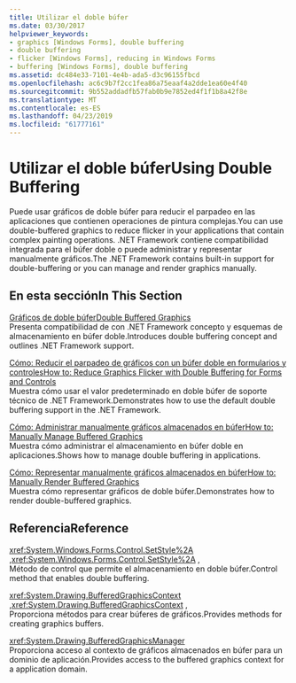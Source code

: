 ```yaml
---
title: Utilizar el doble búfer
ms.date: 03/30/2017
helpviewer_keywords:
- graphics [Windows Forms], double buffering
- double buffering
- flicker [Windows Forms], reducing in Windows Forms
- buffering [Windows Forms], double buffering
ms.assetid: dc484e33-7101-4e4b-ada5-d3c96155fbcd
ms.openlocfilehash: ac6c9b7f2cc1fea86a75eaaf4a2dde1ea60e4f40
ms.sourcegitcommit: 9b552addadfb57fab0b9e7852ed4f1f1b8a42f8e
ms.translationtype: MT
ms.contentlocale: es-ES
ms.lasthandoff: 04/23/2019
ms.locfileid: "61777161"
---
```

# <a name="using-double-buffering"></a><span data-ttu-id="75e7d-102">Utilizar el doble búfer</span><span class="sxs-lookup"><span data-stu-id="75e7d-102">Using Double Buffering</span></span>
<span data-ttu-id="75e7d-103">Puede usar gráficos de doble búfer para reducir el parpadeo en las aplicaciones que contienen operaciones de pintura complejas.</span><span class="sxs-lookup"><span data-stu-id="75e7d-103">You can use double-buffered graphics to reduce flicker in your applications that contain complex painting operations.</span></span> <span data-ttu-id="75e7d-104">.NET Framework contiene compatibilidad integrada para el búfer doble o puede administrar y representar manualmente gráficos.</span><span class="sxs-lookup"><span data-stu-id="75e7d-104">The .NET Framework contains built-in support for double-buffering or you can manage and render graphics manually.</span></span>  
  
## <a name="in-this-section"></a><span data-ttu-id="75e7d-105">En esta sección</span><span class="sxs-lookup"><span data-stu-id="75e7d-105">In This Section</span></span>  
 [<span data-ttu-id="75e7d-106">Gráficos de doble búfer</span><span class="sxs-lookup"><span data-stu-id="75e7d-106">Double Buffered Graphics</span></span>](double-buffered-graphics.md)  
 <span data-ttu-id="75e7d-107">Presenta compatibilidad de con .NET Framework concepto y esquemas de almacenamiento en búfer doble.</span><span class="sxs-lookup"><span data-stu-id="75e7d-107">Introduces double buffering concept and outlines .NET Framework support.</span></span>  
  
 [<span data-ttu-id="75e7d-108">Cómo: Reducir el parpadeo de gráficos con un búfer doble en formularios y controles</span><span class="sxs-lookup"><span data-stu-id="75e7d-108">How to: Reduce Graphics Flicker with Double Buffering for Forms and Controls</span></span>](how-to-reduce-graphics-flicker-with-double-buffering-for-forms-and-controls.md)  
 <span data-ttu-id="75e7d-109">Muestra cómo usar el valor predeterminado en doble búfer de soporte técnico de .NET Framework.</span><span class="sxs-lookup"><span data-stu-id="75e7d-109">Demonstrates how to use the default double buffering support in the .NET Framework.</span></span>  
  
 [<span data-ttu-id="75e7d-110">Cómo: Administrar manualmente gráficos almacenados en búfer</span><span class="sxs-lookup"><span data-stu-id="75e7d-110">How to: Manually Manage Buffered Graphics</span></span>](how-to-manually-manage-buffered-graphics.md)  
 <span data-ttu-id="75e7d-111">Muestra cómo administrar el almacenamiento en búfer doble en aplicaciones.</span><span class="sxs-lookup"><span data-stu-id="75e7d-111">Shows how to manage double buffering in applications.</span></span>  
  
 [<span data-ttu-id="75e7d-112">Cómo: Representar manualmente gráficos almacenados en búfer</span><span class="sxs-lookup"><span data-stu-id="75e7d-112">How to: Manually Render Buffered Graphics</span></span>](how-to-manually-render-buffered-graphics.md)  
 <span data-ttu-id="75e7d-113">Muestra cómo representar gráficos de doble búfer.</span><span class="sxs-lookup"><span data-stu-id="75e7d-113">Demonstrates how to render double-buffered graphics.</span></span>  
  
## <a name="reference"></a><span data-ttu-id="75e7d-114">Referencia</span><span class="sxs-lookup"><span data-stu-id="75e7d-114">Reference</span></span>  
 <span data-ttu-id="75e7d-115"><xref:System.Windows.Forms.Control.SetStyle%2A> ,</span><span class="sxs-lookup"><span data-stu-id="75e7d-115"><xref:System.Windows.Forms.Control.SetStyle%2A> ,</span></span>  
 <span data-ttu-id="75e7d-116">Método de control que permite el almacenamiento en doble búfer.</span><span class="sxs-lookup"><span data-stu-id="75e7d-116">Control method that enables double buffering.</span></span>  
  
 <span data-ttu-id="75e7d-117"><xref:System.Drawing.BufferedGraphicsContext> ,</span><span class="sxs-lookup"><span data-stu-id="75e7d-117"><xref:System.Drawing.BufferedGraphicsContext> ,</span></span>  
 <span data-ttu-id="75e7d-118">Proporciona métodos para crear búferes de gráficos.</span><span class="sxs-lookup"><span data-stu-id="75e7d-118">Provides methods for creating graphics buffers.</span></span>  
  
 <xref:System.Drawing.BufferedGraphicsManager>  
 <span data-ttu-id="75e7d-119">Proporciona acceso al contexto de gráficos almacenados en búfer para un dominio de aplicación.</span><span class="sxs-lookup"><span data-stu-id="75e7d-119">Provides access to the buffered graphics context for a application domain.</span></span>
